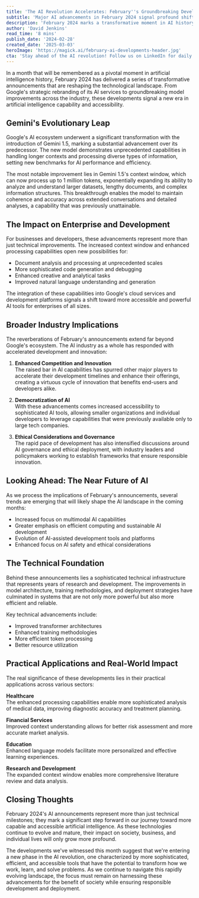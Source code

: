 ```yaml
---
title: 'The AI Revolution Accelerates: February''s Groundbreaking Developments Reshape the Technology Landscape'
subtitle: 'Major AI advancements in February 2024 signal profound shifts in technological capabilities'
description: 'February 2024 marks a transformative moment in AI history with groundbreaking announcements, including Google''s Gemini 1.5 release featuring a revolutionary 1-million token context window. These developments signal major shifts in AI capabilities, accessibility, and industry dynamics, promising far-reaching impacts across enterprise, healthcare, education, and beyond.'
author: 'David Jenkins'
read_time: '8 mins'
publish_date: '2024-02-28'
created_date: '2025-03-03'
heroImage: 'https://magick.ai/february-ai-developments-header.jpg'
cta: 'Stay ahead of the AI revolution! Follow us on LinkedIn for daily updates on groundbreaking developments and expert analysis of the rapidly evolving artificial intelligence landscape.'
---
```


In a month that will be remembered as a pivotal moment in artificial intelligence history, February 2024 has delivered a series of transformative announcements that are reshaping the technological landscape. From Google's strategic rebranding of its AI services to groundbreaking model improvements across the industry, these developments signal a new era in artificial intelligence capability and accessibility.

## Gemini's Evolutionary Leap

Google's AI ecosystem underwent a significant transformation with the introduction of Gemini 1.5, marking a substantial advancement over its predecessor. The new model demonstrates unprecedented capabilities in handling longer contexts and processing diverse types of information, setting new benchmarks for AI performance and efficiency.

The most notable improvement lies in Gemini 1.5's context window, which can now process up to 1 million tokens, exponentially expanding its ability to analyze and understand larger datasets, lengthy documents, and complex information structures. This breakthrough enables the model to maintain coherence and accuracy across extended conversations and detailed analyses, a capability that was previously unattainable.

## The Impact on Enterprise and Development

For businesses and developers, these advancements represent more than just technical improvements. The increased context window and enhanced processing capabilities open new possibilities for:

- Document analysis and processing at unprecedented scales
- More sophisticated code generation and debugging
- Enhanced creative and analytical tasks
- Improved natural language understanding and generation

The integration of these capabilities into Google's cloud services and development platforms signals a shift toward more accessible and powerful AI tools for enterprises of all sizes.

## Broader Industry Implications

The reverberations of February's announcements extend far beyond Google's ecosystem. The AI industry as a whole has responded with accelerated development and innovation:

1. **Enhanced Competition and Innovation**  
   The raised bar in AI capabilities has spurred other major players to accelerate their development timelines and enhance their offerings, creating a virtuous cycle of innovation that benefits end-users and developers alike.

2. **Democratization of AI**  
   With these advancements comes increased accessibility to sophisticated AI tools, allowing smaller organizations and individual developers to leverage capabilities that were previously available only to large tech companies.

3. **Ethical Considerations and Governance**  
   The rapid pace of development has also intensified discussions around AI governance and ethical deployment, with industry leaders and policymakers working to establish frameworks that ensure responsible innovation.

## Looking Ahead: The Near Future of AI

As we process the implications of February's announcements, several trends are emerging that will likely shape the AI landscape in the coming months:

- Increased focus on multimodal AI capabilities
- Greater emphasis on efficient computing and sustainable AI development
- Evolution of AI-assisted development tools and platforms
- Enhanced focus on AI safety and ethical considerations

## The Technical Foundation

Behind these announcements lies a sophisticated technical infrastructure that represents years of research and development. The improvements in model architecture, training methodologies, and deployment strategies have culminated in systems that are not only more powerful but also more efficient and reliable.

Key technical advancements include:
- Improved transformer architectures
- Enhanced training methodologies
- More efficient token processing
- Better resource utilization

## Practical Applications and Real-World Impact

The real significance of these developments lies in their practical applications across various sectors:

**Healthcare**  
The enhanced processing capabilities enable more sophisticated analysis of medical data, improving diagnostic accuracy and treatment planning.

**Financial Services**  
Improved context understanding allows for better risk assessment and more accurate market analysis.

**Education**  
Enhanced language models facilitate more personalized and effective learning experiences.

**Research and Development**  
The expanded context window enables more comprehensive literature review and data analysis.

## Closing Thoughts

February 2024's AI announcements represent more than just technical milestones; they mark a significant step forward in our journey toward more capable and accessible artificial intelligence. As these technologies continue to evolve and mature, their impact on society, business, and individual lives will only grow more profound.

The developments we've witnessed this month suggest that we're entering a new phase in the AI revolution, one characterized by more sophisticated, efficient, and accessible tools that have the potential to transform how we work, learn, and solve problems. As we continue to navigate this rapidly evolving landscape, the focus must remain on harnessing these advancements for the benefit of society while ensuring responsible development and deployment.